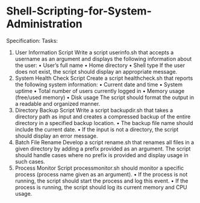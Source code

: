 # Shell-Scripting-for-System-Administration

Specification:
Tasks:
1. User Information Script
Write a script userinfo.sh that accepts a username as an argument and displays the following information about 
the user:
• User’s full name
• Home directory
• Shell type
If the user does not exist, the script should display an appropriate message.
2. System Health Check Script
Create a script healthcheck.sh that reports the following system information:
• Current date and time
• System uptime
• Total number of users currently logged in
• Memory usage (free/used memory)
• Disk usage
The script should format the output in a readable and organized manner.
3. Directory Backup Script
Write a script backupdir.sh that takes a directory path as input and creates a compressed backup of the entire 
directory in a specified backup location.
• The backup file name should include the current date.
• If the input is not a directory, the script should display an error message.
4. Batch File Rename
Develop a script rename.sh that renames all files in a given directory by adding a prefix provided as an argument.
The script should handle cases where no prefix is provided and display usage in 
such cases.
5. Process Monitor
Script processmonitor.sh should monitor a specific process (process name given as an argument).
• If the process is not running, the script should start the process and log this event.
• If the process is running, the script should log its current memory and CPU usage.
